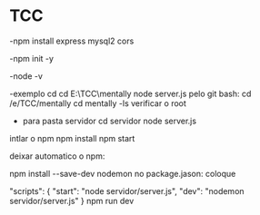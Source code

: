 # TCC
-npm install express mysql2 cors

-npm init -y

-node -v

-exemplo cd cd E:\TCC\mentally node server.js
pelo git bash: cd /e/TCC/mentally
cd mentally 
-ls verificar o root

- para pasta servidor 
cd servidor
node server.js

intlar o npm
npm install
npm start

deixar automatico o npm:

npm install --save-dev nodemon
no package.jason: coloque

"scripts": {
  "start": "node servidor/server.js",
  "dev": "nodemon servidor/server.js"
}
npm run dev
